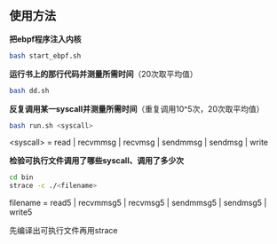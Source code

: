 ## 使用方法

**把ebpf程序注入内核**

```bash
bash start_ebpf.sh
```



**运行书上的那行代码并测量所需时间**（20次取平均值）

```bash
bash dd.sh
```



**反复调用某一syscall并测量所需时间**（重复调用10^5次，20次取平均值）

```bash
bash run.sh <syscall>
```

\<syscall\> = read | recvmmsg | recvmsg | sendmmsg | sendmsg | write



**检验可执行文件调用了哪些syscall、调用了多少次**

```bash
cd bin
strace -c ./<filename>
```

filename = read5 | recvmmsg5 | recvmsg5 | sendmmsg5 | sendmsg5 | write5

先编译出可执行文件再用strace